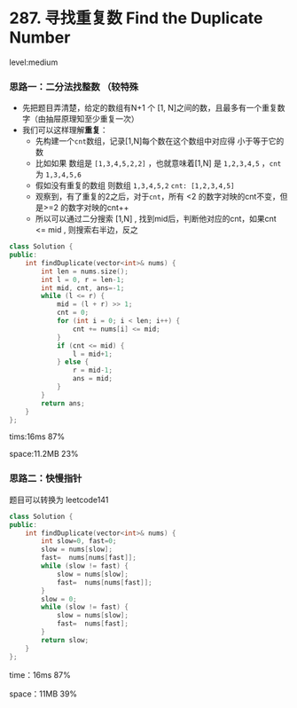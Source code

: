 # 287. 寻找重复数 Find the Duplicate Number

level:medium

### 思路一：二分法找整数 （较特殊

- 先把题目弄清楚，给定的数组有N+1 个 [1, N]之间的数，且最多有一个重复数字（由抽屉原理知至少重复一次）
- 我们可以这样理解**重复**：
  - 先构建一个`cnt`数组，记录[1,N]每个数在这个数组中对应得 小于等于它的数
  - 比如如果 数组是 `[1,3,4,5,2,2]` ，也就意味着[1,N] 是 `1,2,3,4,5` ，`cnt`为 `1,3,4,5,6`
  - 假如没有重复的数组 则数组 `1,3,4,5,2` `cnt: [1,2,3,4,5]`
  - 观察到，有了重复的2之后，对于`cnt`，所有 <2 的数字对映的cnt不变，但是>=2 的数字对映的cnt++
  - 所以可以通过二分搜索 [1,N] , 找到mid后，判断他对应的cnt，如果cnt <= mid , 则搜索右半边，反之

```cpp
class Solution {
public:
    int findDuplicate(vector<int>& nums) {
        int len = nums.size();
        int l = 0, r = len-1;
        int mid, cnt, ans=-1;
        while (l <= r) {
            mid = (l + r) >> 1;
            cnt = 0;
            for (int i = 0; i < len; i++) {
                cnt += nums[i] <= mid;
            }
            if (cnt <= mid) {
                l = mid+1;
            } else {
                r = mid-1;
                ans = mid;
            }
        }
        return ans;
    }
};
```

tims:16ms 87%

space:11.2MB 23%



### 思路二：快慢指针

题目可以转换为 leetcode141

```cpp
class Solution {
public:
    int findDuplicate(vector<int>& nums) {
        int slow=0, fast=0;
        slow = nums[slow];
        fast=  nums[nums[fast]];
        while (slow != fast) {
            slow = nums[slow];
            fast=  nums[nums[fast]];
        }
        slow = 0;
        while (slow != fast) {
            slow = nums[slow];
            fast=  nums[fast];
        }
        return slow;
    }
};
```

time：16ms 87%

space：11MB 39%